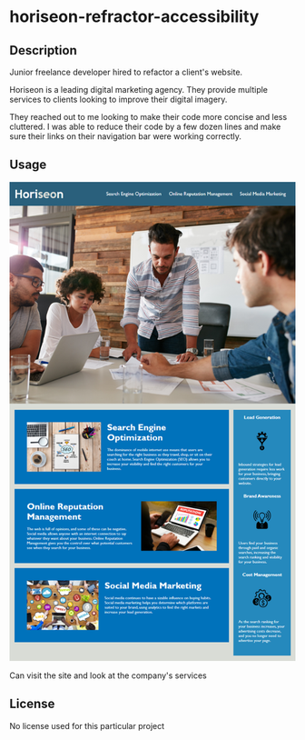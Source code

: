 # horiseon-refractor-accessibility

## Description

Junior freelance developer hired to refactor a client's website. 

Horiseon is a leading digital marketing agency. They provide multiple services to clients looking to improve their digital imagery.

They reached out to me looking to make their code more concise and less cluttered. I was able to reduce their code by a few dozen lines and make sure their links on their navigation bar were working correctly.

## Usage

![horiseon outlook example image](./assets/horiseon-outlook.png)

Can visit the site and look at the company's services

## License

No license used for this particular project
